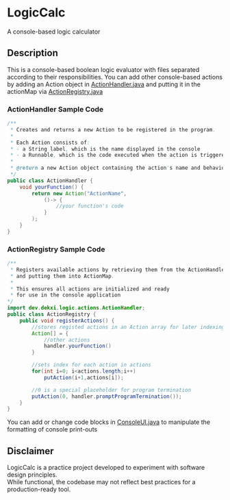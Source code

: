 # LogicCalc

A console-based logic calculator

## Description
This is a console-based boolean logic evaluator with files separated according
to their responsibilities. You can add other console-based actions by adding an Action object in
[ActionHandler.java](https://github.com/Dekxisosta/LogicEval/blob/main/src/dev/dekxi/logic/actions/ActionHandler.java) and putting it in 
the actionMap via [ActionRegistry.java](https://github.com/Dekxisosta/LogicEval/blob/main/src/dev/dekxi/logic/actions/ActionRegistry.java)

### ActionHandler Sample Code
```java
/**
 * Creates and returns a new Action to be registered in the program.
 *
 * Each Action consists of:
 * - a String label, which is the name displayed in the console
 * - a Runnable, which is the code executed when the action is triggered
 *
 * @return a new Action object containing the action's name and behavior
 */
public class ActionHandler {
    void yourFunction() {
        return new Action("ActionName",
            ()-> {
                //your function's code
            }
        );
    }
}
```
### ActionRegistry Sample Code
```java
/**
 * Registers available actions by retrieving them from the ActionHandler
 * and putting them into ActionMap. 
 * 
 * This ensures all actions are initialized and ready 
 * for use in the console application
*/
import dev.dekxi.logic.actions.ActionHandler;
public class ActionRegistry {
    public void registerActions() {
        //stores registed actions in an Action array for later indexing
        Action[] = {
            //other actions
            handler.yourFunction()
        }

        //sets index for each action in actions
		for(int i=0; i<actions.length;i++)
			putAction(i+1,actions[i]);

		//0 is a special placeholder for program termination
		putAction(0, handler.promptProgramTermination());
    }
}
```

You can add or change code blocks in [ConsoleUI.java](https://github.com/Dekxisosta/LogicEval/blob/main/src/dev/dekxi/logic/ui/ConsoleUI.java) to 
manipulate the formatting of console print-outs

## Disclaimer
LogicCalc is a practice project developed to experiment with software design principles.  
While functional, the codebase may not reflect best practices for a production-ready tool.


